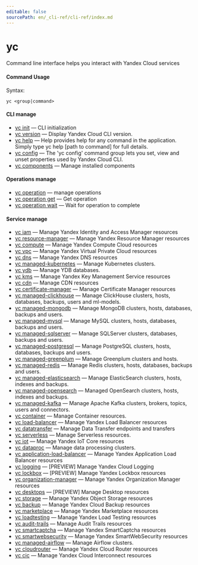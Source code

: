 ```yaml
---
editable: false
sourcePath: en/_cli-ref/cli-ref/index.md
---
```


# yc

Command line interface helps you interact with Yandex Cloud services

#### Command Usage

Syntax: 

`yc <group|command>`

#### CLI manage

- [yc init](managed-yc/init.md) — CLI initialization
- [yc version](managed-yc/version.md) — Display Yandex Cloud CLI version.
- [yc help](managed-yc/help.md) — Help provides help for any command in the application. Simply type yc help [path to command] for full details.
- [yc config](managed-yc/config/index.md) — The 'yc config' command group lets you set, view and unset properties used by Yandex Cloud CLI.
- [yc components](managed-yc/components/index.md) — Manage installed components

#### Operations manage

- [yc operation](managed-operation/index.md) — manage operations
- [yc operation get](managed-operation/operation/get.md) — Get operation
- [yc operation wait](managed-operation/operation/wait.md) — Wait for operation to complete

#### Service manage

- [yc iam](managed-services/iam/index.md) — Manage Yandex Identity and Access Manager resources
- [yc resource-manager](managed-services/resource-manager/index.md) — Manage Yandex Resource Manager resources
- [yc compute](managed-services/compute/index.md) — Manage Yandex Compute Cloud resources
- [yc vpc](managed-services/vpc/index.md) — Manage Yandex Virtual Private Cloud resources
- [yc dns](managed-services/dns/index.md) — Manage Yandex DNS resources
- [yc managed-kubernetes](managed-services/managed-kubernetes/index.md) — Manage Kubernetes clusters.
- [yc ydb](managed-services/ydb/index.md) — Manage YDB databases.
- [yc kms](managed-services/kms/index.md) — Manage Yandex Key Management Service resources
- [yc cdn](managed-services/cdn/index.md) — Manage CDN resources
- [yc certificate-manager](managed-services/certificate-manager/index.md) — Manage Certificate Manager resources
- [yc managed-clickhouse](managed-services/managed-clickhouse/index.md) — Manage ClickHouse clusters, hosts, databases, backups, users and ml-models.
- [yc managed-mongodb](managed-services/managed-mongodb/index.md) — Manage MongoDB clusters, hosts, databases, backups and users.
- [yc managed-mysql](managed-services/managed-mysql/index.md) — Manage MySQL clusters, hosts, databases, backups and users.
- [yc managed-sqlserver](managed-services/managed-sqlserver/index.md) — Manage SQLServer clusters, databases, backups and users.
- [yc managed-postgresql](managed-services/managed-postgresql/index.md) — Manage PostgreSQL clusters, hosts, databases, backups and users.
- [yc managed-greenplum](managed-services/managed-greenplum/index.md) — Manage Greenplum clusters and hosts.
- [yc managed-redis](managed-services/managed-redis/index.md) — Manage Redis clusters, hosts, databases, backups and users.
- [yc managed-elasticsearch](managed-services/managed-elasticsearch/index.md) — Manage ElasticSearch clusters, hosts, indexes and backups.
- [yc managed-opensearch](managed-services/managed-opensearch/index.md) — Managed OpenSearch clusters, hosts, indexes and backups.
- [yc managed-kafka](managed-services/managed-kafka/index.md) — Manage Apache Kafka clusters, brokers, topics, users and connectors.
- [yc container](managed-services/container/index.md) — Manage Container resources.
- [yc load-balancer](managed-services/load-balancer/index.md) — Manage Yandex Load Balancer resources
- [yc datatransfer](managed-services/datatransfer/index.md) — Manage Data Transfer endpoints and transfers
- [yc serverless](managed-services/serverless/index.md) — Manage Serverless resources.
- [yc iot](managed-services/iot/index.md) — Manage Yandex IoT Core resources
- [yc dataproc](managed-services/dataproc/index.md) — Manage data processing clusters.
- [yc application-load-balancer](managed-services/application-load-balancer/index.md) — Manage Yandex Application Load Balancer resources
- [yc logging](managed-services/logging/index.md) — [PREVIEW] Manage Yandex Cloud Logging
- [yc lockbox](managed-services/lockbox/index.md) — [PREVIEW] Manage Yandex Lockbox resources
- [yc organization-manager](managed-services/organization-manager/index.md) — Manage Yandex Organization Manager resources
- [yc desktops](managed-services/desktops/index.md) — [PREVIEW] Manage Desktop resources
- [yc storage](managed-services/storage/index.md) — Manage Yandex Object Storage resources
- [yc backup](managed-services/backup/index.md) — Manage Yandex Cloud Backup resources
- [yc marketplace](managed-services/marketplace/index.md) — Manage Yandex Marketplace resources
- [yc loadtesting](managed-services/loadtesting/index.md) — Manage Yandex Load Testing resources
- [yc audit-trails](managed-services/audit-trails/index.md) — Manage Audit Trails resources
- [yc smartcaptcha](managed-services/smartcaptcha/index.md) — Manage Yandex SmartCaptcha resources
- [yc smartwebsecurity](managed-services/smartwebsecurity/index.md) — Manage Yandex SmartWebSecurity resources
- [yc managed-airflow](managed-services/managed-airflow/index.md) — Manage Airflow clusters.
- [yc cloudrouter](managed-services/cloudrouter/index.md) — Manage Yandex Cloud Router resources
- [yc cic](managed-services/cic/index.md) — Manage Yandex Cloud Interconnect resources
